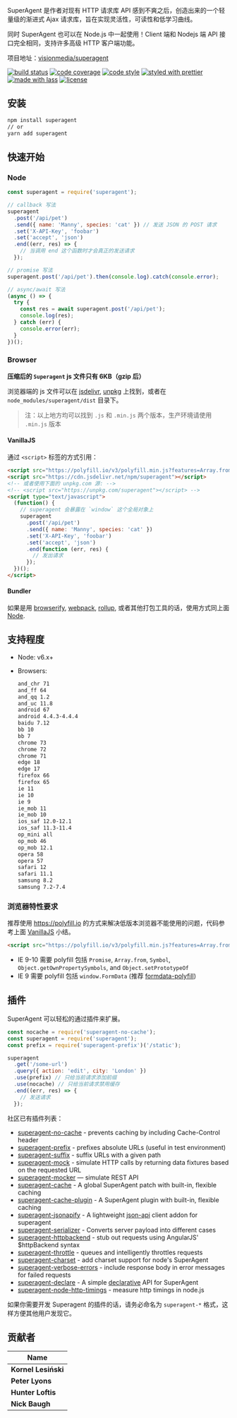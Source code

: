 SuperAgent 是作者对现有 HTTP 请求库 API 感到不爽之后，创造出来的一个轻量级的渐进式 Ajax 请求库，旨在实现灵活性，可读性和低学习曲线。

同时 SuperAgent 也可以在 Node.js 中一起使用！Client 端和 Nodejs 端 API 接口完全相同，支持许多高级 HTTP 客户端功能。

项目地址：[visionmedia/superagent](https://github.com/visionmedia/superagent)

[![build status](https://img.shields.io/travis/visionmedia/superagent.svg)](https://travis-ci.org/visionmedia/superagent)
[![code coverage](https://img.shields.io/codecov/c/github/visionmedia/superagent.svg)](https://codecov.io/gh/visionmedia/superagent)
[![code style](https://img.shields.io/badge/code_style-XO-5ed9c7.svg)](https://github.com/sindresorhus/xo)
[![styled with prettier](https://img.shields.io/badge/styled_with-prettier-ff69b4.svg)](https://github.com/prettier/prettier)
[![made with lass](https://img.shields.io/badge/made_with-lass-95CC28.svg)](https://lass.js.org)
[![license](https://img.shields.io/github/license/visionmedia/superagent.svg)](LICENSE)

## 安装

```sh
npm install superagent
// or
yarn add superagent
```

## 快速开始

### Node

```js
const superagent = require('superagent');

// callback 写法
superagent
  .post('/api/pet')
  .send({ name: 'Manny', species: 'cat' }) // 发送 JSON 的 POST 请求
  .set('X-API-Key', 'foobar')
  .set('accept', 'json')
  .end((err, res) => {
    // 当调用 end 这个函数时才会真正的发送请求
  });

// promise 写法
superagent.post('/api/pet').then(console.log).catch(console.error);

// async/await 写法
(async () => {
  try {
    const res = await superagent.post('/api/pet');
    console.log(res);
  } catch (err) {
    console.error(err);
  }
})();
```

### Browser

**压缩后的 `Superagent` js 文件只有 6KB（gzip 后）**

浏览器端的 js 文件可以在 [jsdelivr][], [unpkg][] 上找到，或者在 `node_modules/superagent/dist` 目录下。

> 注：以上地方均可以找到 `.js` 和 `.min.js` 两个版本，生产环境请使用 `.min.js` 版本

#### VanillaJS

通过 `<script>` 标签的方式引用：

```html
<script src="https://polyfill.io/v3/polyfill.min.js?features=Array.from,Promise,Symbol,Object.setPrototypeOf,Object.getOwnPropertySymbols"></script>
<script src="https://cdn.jsdelivr.net/npm/superagent"></script>
<!-- 或者使用下面的 unpkg.com 源: -->
<!-- <script src="https://unpkg.com/superagent"></script> -->
<script type="text/javascript">
  (function() {
    // superagent 会暴露在 `window` 这个全局对象上
    superagent
      .post('/api/pet')
      .send({ name: 'Manny', species: 'cat' })
      .set('X-API-Key', 'foobar')
      .set('accept', 'json')
      .end(function (err, res) {
        // 发出请求
      });
  })();
</script>
```

#### Bundler

如果是用 [browserify][], [webpack][], [rollup][], 或者其他打包工具的话，使用方式同上面 [Node](#node).

## 支持程度

* Node: v6.x+
* Browsers:

  ```sh
  and_chr 71
  and_ff 64
  and_qq 1.2
  and_uc 11.8
  android 67
  android 4.4.3-4.4.4
  baidu 7.12
  bb 10
  bb 7
  chrome 73
  chrome 72
  chrome 71
  edge 18
  edge 17
  firefox 66
  firefox 65
  ie 11
  ie 10
  ie 9
  ie_mob 11
  ie_mob 10
  ios_saf 12.0-12.1
  ios_saf 11.3-11.4
  op_mini all
  op_mob 46
  op_mob 12.1
  opera 58
  opera 57
  safari 12
  safari 11.1
  samsung 8.2
  samsung 7.2-7.4
  ```

### 浏览器特性要求

推荐使用 <https://polyfill.io> 的方式来解决低版本浏览器不能使用的问题，代码参考上面 [VanillaJS](#vanillajs) 小结。

```html
<script src="https://polyfill.io/v3/polyfill.min.js?features=Array.from,Promise,Symbol,Object.setPrototypeOf,Object.getOwnPropertySymbols"></script>
```

* IE 9-10 需要 polyfill 包括 `Promise`, `Array.from`, `Symbol`, `Object.getOwnPropertySymbols`, and `Object.setPrototypeOf`
* IE 9 需要 polyfill 包括 `window.FormData` (推荐 [formdata-polyfill][])

## 插件

SuperAgent 可以轻松的通过插件来扩展。

```js
const nocache = require('superagent-no-cache');
const superagent = require('superagent');
const prefix = require('superagent-prefix')('/static');

superagent
  .get('/some-url')
  .query({ action: 'edit', city: 'London' })
  .use(prefix) // 只给当前请求添加前缀
  .use(nocache) // 只给当前请求禁用缓存
  .end((err, res) => {
    // 发送请求
  });
```

社区已有插件列表：

* [superagent-no-cache](https://github.com/johntron/superagent-no-cache) - prevents caching by including Cache-Control header
* [superagent-prefix](https://github.com/johntron/superagent-prefix) - prefixes absolute URLs (useful in test environment)
* [superagent-suffix](https://github.com/timneutkens1/superagent-suffix) - suffix URLs with a given path
* [superagent-mock](https://github.com/M6Web/superagent-mock) - simulate HTTP calls by returning data fixtures based on the requested URL
* [superagent-mocker](https://github.com/shuvalov-anton/superagent-mocker) — simulate REST API
* [superagent-cache](https://github.com/jpodwys/superagent-cache) - A global SuperAgent patch with built-in, flexible caching
* [superagent-cache-plugin](https://github.com/jpodwys/superagent-cache-plugin) - A SuperAgent plugin with built-in, flexible caching
* [superagent-jsonapify](https://github.com/alex94puchades/superagent-jsonapify) - A lightweight [json-api](http://jsonapi.org/format/) client addon for superagent
* [superagent-serializer](https://github.com/zzarcon/superagent-serializer) - Converts server payload into different cases
* [superagent-httpbackend](https://www.npmjs.com/package/superagent-httpbackend) - stub out requests using AngularJS' $httpBackend syntax
* [superagent-throttle](https://github.com/leviwheatcroft/superagent-throttle) - queues and intelligently throttles requests
* [superagent-charset](https://github.com/magicdawn/superagent-charset) - add charset support for node's SuperAgent
* [superagent-verbose-errors](https://github.com/jcoreio/superagent-verbose-errors) - include response body in error messages for failed requests
* [superagent-declare](https://github.com/damoclark/superagent-declare) - A simple [declarative](https://en.wikipedia.org/wiki/Declarative_programming) API for SuperAgent
* [superagent-node-http-timings](https://github.com/webuniverseio/superagent-node-http-timings) - measure http timings in node.js

如果你需要开发 Superagent 的插件的话，请务必命名为 `superagent-*` 格式，这样方便其他用户发现它。

[formdata-polyfill]: https://www.npmjs.com/package/formdata-polyfill

[jsdelivr]: https://www.jsdelivr.com/

[unpkg]: https://unpkg.com/

[browserify]: https://github.com/browserify/browserify

[webpack]: https://github.com/webpack/webpack

[rollup]: https://github.com/rollup/rollup

## 贡献者

| Name                |
| ------------------- |
| **Kornel Lesiński** |
| **Peter Lyons**     |
| **Hunter Loftis**   |
| **Nick Baugh**      |
